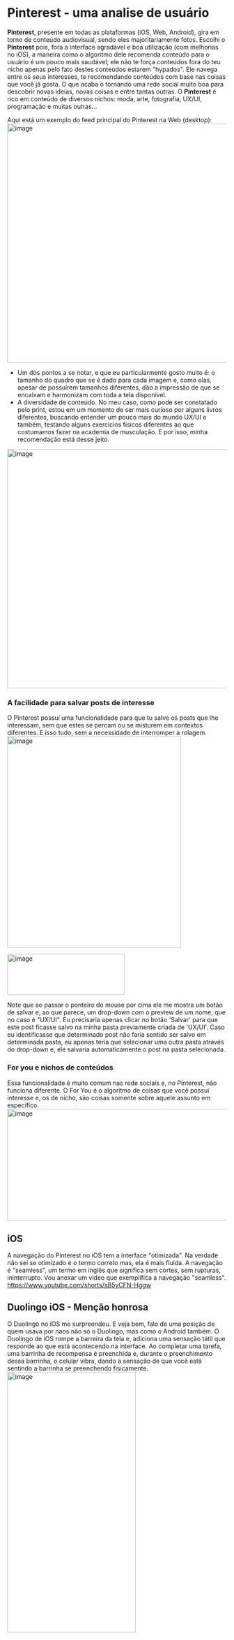 # Pinterest - uma analise de usuário
**Pinterest**, presente em todas as plataformas (iOS, Web, Android), gira em torno de conteúdo audiovisual, sendo eles majoritariamente fotos. Escolhi o **Pinterest** pois, fora a interface agradável e boa utilização (com melhorias no iOS), a maneira como o algoritmo dele recomenda conteúdo para o usuário é um pouco mais saudável; ele não te força conteúdos fora do teu nicho apenas pelo fato destes conteúdos estarem "hypados". Ele navega entre os seus interesses, te recomendando conteúdos com base nas coisas que você já gosta. O que acaba o tornando uma rede social muito boa para descobrir novas ideias, novas coisas e entre tantas outras.
O **Pinterest** é rico em conteúdo de diversos nichos: moda, arte, fotografia, UX/UI, programação e muitas outras... 

Aqui está um exemplo do feed principal do Pinterest na Web (desktop):
<img width="1251" height="548" alt="image" src="https://github.com/user-attachments/assets/bc7a1add-d193-440f-bfbe-c9d220bea3e2" />
- Um dos pontos a se notar, e que eu particularmente gosto muito é: o tamanho do quadro que se é dado para cada imagem e, como elas, apesar de possuírem tamanhos diferentes, dão a impressão de que se encaixam e harmonizam com toda a tela disponível.
- A diversidade de conteúdo. No meu caso, como pode ser constatado pelo print, estou em um momento de ser mais curioso por alguns livros diferentes, buscando entender um pouco mais do mundo UX/UI e também, testando alguns exercícios físicos diferentes ao que costumamos fazer na academia de musculação. E por isso, minha recomendação está desse jeito.
<img width="1251" height="548" alt="image" src="https://github.com/user-attachments/assets/32a75dd5-e91a-46b3-8acf-f3c325df75db" />

### A facilidade para salvar posts de interesse
O Pinterest possuí uma funcionalidade para que tu salve os posts que lhe interessam, sem que estes se percam ou se misturem em contextos diferentes. E isso tudo, sem a necessidade de interromper a rolagem.
<img width="399" height="485" alt="image" src="https://github.com/user-attachments/assets/aabb7966-f1da-4d6c-b056-65f41acef0d3" />

<img width="269" height="94" alt="image" src="https://github.com/user-attachments/assets/40681cdb-2174-4c8a-8412-606a9fa7a297" />

Note que ao passar o ponteiro do mouse por cima ele me mostra um botão de salvar e, ao que parece, um drop-down com o preview de um nome, que no caso é "UX/UI". Eu precisaria apenas clicar no botão 'Salvar' para que este post ficasse salvo na minha pasta previamente criada de 'UX/UI'. Caso eu identificasse que determinado post não faria sentido ser salvo em determinada pasta, eu apenas teria que selecionar uma outra pasta através do drop-down e, ele salvaria automaticamente o post na pasta selecionada. 

### For you e nichos de conteúdos
Essa funcionalidade é muito comum nas rede sociais e, no Pinterest, não funciona diferente. O For You é o algoritmo de coisas que você possuí interesse e, os de nicho, são coisas somente sobre aquele assunto em específico.
<img width="691" height="256" alt="image" src="https://github.com/user-attachments/assets/5883cf73-225a-4502-8450-63128ae28c7a" />
## iOS
A navegação do Pinterest no iOS tem a interface "otimizada". Na verdade não sei se otimizado é o termo correto mas, ela é mais fluída. A navegação é "seamless", um termo em inglês que significa sem cortes, sem rupturas, ininterrupto. Vou anexar um vídeo que exemplifica a navegação "seamless".
https://www.youtube.com/shorts/sB5yCFN-Hggw

## Duolingo iOS - Menção honrosa
O Duolingo no iOS me surpreendeu. E veja bem, falo de uma posição de quem usava por naos não só o Duolingo, mas como o Android também. O Duolingo de iOS rompe a barreira da tela e, adiciona uma sensação tátil que responde ao que está acontecendo na interface. Ao completar uma tarefa, uma barrinha de recompensa é preenchida e, durante o preenchimento dessa barrinha, o celular vibra, dando a sensação de que você está sentindo a barrinha se preenchendo fisicamente. 
<img width="295" height="597" alt="image" src="https://github.com/user-attachments/assets/6cc433dd-7545-47cf-9736-fb641dbf2f55" />

